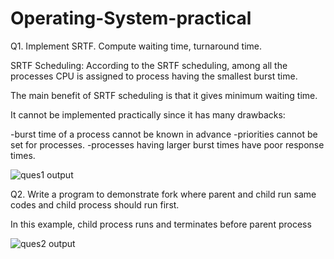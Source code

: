# Operating-System-practical




Q1. Implement SRTF. Compute waiting time, turnaround time.

SRTF Scheduling:
According to the SRTF scheduling, among all the processes CPU is assigned to process having the smallest burst time.

The main benefit of SRTF scheduling is that it gives minimum waiting time.

It cannot be implemented practically since it has many drawbacks:

-burst time of a process cannot be known in advance
-priorities cannot be set for processes.
-processes having larger burst times have poor response times.


![ques1 output](https://user-images.githubusercontent.com/77840734/145350489-ab738ca8-66a5-40ab-9f4a-cda99da0f8a0.jpeg)


Q2. Write a program to demonstrate fork where parent and child run same codes and child 
process should run first.

In this example, child process runs and terminates before parent process

![ques2 output](https://user-images.githubusercontent.com/77840734/145350532-459be3c4-1111-4e30-97e5-bf6afd30c09c.jpeg)

